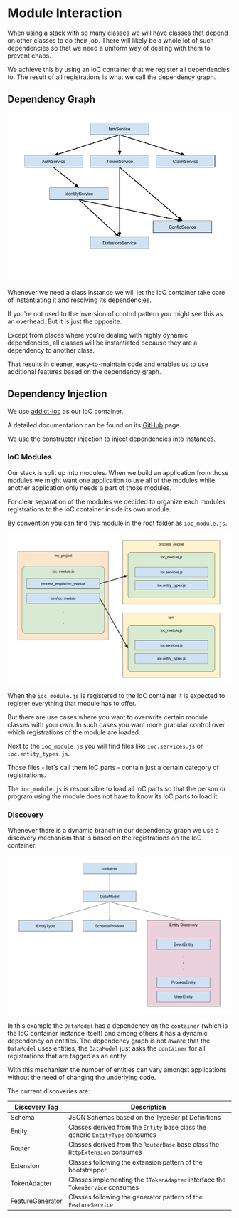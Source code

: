# Module Interaction

When using a stack with so many classes we will have classes that depend on other classes to do their job. There will likely be a whole lot of such dependencies so that we need a uniform way of dealing with them to prevent chaos.

We achieve this by using an IoC container that we register all dependencies to. 
The result of all registrations is what we call the dependency graph.

## Dependency Graph

![Dependency Graph](../images/dependency-graph.png)

Whenever we need a class instance we will let the IoC container take care of instantiating it and resolving its dependencies.

If you're not used to the inversion of control pattern you might see this as an overhead. But it is just the opposite.

Except from places where you're dealing with highly dynamic dependencies, all classes will be instantiated because they are a dependency to another class.

That results in cleaner, easy-to-maintain code and enables us to use additional features based on the dependency graph.

## Dependency Injection

We use [addict-ioc](https://github.com/5minds/addict-ioc) as our IoC container.

A detailed documentation can be found on its [GitHub](https://github.com/5minds/addict-ioc) page.

We use the constructor injection to inject dependencies into instances.



### IoC Modules

Our stack is split up into modules. When we build an application from those modules we might want one application to use all of the modules while another application only needs a part of those modules.

For clear separation of the modules we decided to organize each modules registrations to the IoC container inside its own module.

By convention you can find this module in the root folder as `ioc_module.js`.

![IoC Modules](../images/ioc-modules.png)

When the `ioc_module.js` is registered to the IoC container it is expected to register everything that module has to offer.

But there are use cases where you want to overwrite certain module classes with your own. In such cases you want more granular control over which registrations of the module are loaded.

Next to the `ioc_module.js` you will find files like `ioc.services.js` or `ioc.entity_types.js`.

Those files - let's call them IoC parts - contain just a certain category of registrations.

The `ioc_module.js` is responsible to load all IoC parts so that the person or program using the module does not have to know its IoC parts to load it.

### Discovery

Whenever there is a dynamic branch in our dependency graph we use a discovery mechanism that is based on the registrations on the IoC container.

![Discovery](../images/discovery.png)

In this example the `DataModel` has a dependency on the `container` (which is the IoC container instance itself) and among others it has a dynamic dependency on entities. The dependency graph is not aware that the `DataModel` uses entities, the `DataModel` just asks the `container` for all registrations that are tagged as an entity.

With this mechanism the number of entities can vary amongst applications without the need of changing the underlying code.

The current discoveries are:

Discovery Tag | Description
---------|----------
 Schema | JSON Schemas based on the TypeScript Definitions
 Entity | Classes derived from the `Entity` base class the generic `EntityType` consumes
 Router | Classes derived from the `RouterBase` base class the `HttpExtension` consumes
 Extension | Classes following the extension pattern of the bootstrapper
 TokenAdapter | Classes implementing the `ITokenAdapter` interface the `TokenService` consumes 
 FeatureGenerator | Classes following the generator pattern of the `FeatureService`
